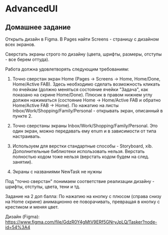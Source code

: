# AdvancedUI

## Домашнее задание

Открыть дизайн в Figma. В Pages найти Screens - страницу с дизайном всех экранов.

Сверстать экраны строго по дизайну (цвета, шрифты, размеры, отступы - все берем оттуда).

Работа должна удовлетворять следующим требованиям:

1. Точно сверстан экран Home (Pages -> Screens -> Home, Home/Done, Home/Active FAB). 
Здесь необходимо сделать возможность кликать по ячейкам (должно меняться состояние ячейки "Задача", как показано на скрине Home/Done).
Плюсик в правом нижнем углу должен нажиматься (состояние Home -> Home/Active FAB и обратно Home/Active FAB -> Home).
По нажатию на листы Inbox/Work/Shopping/Family/Personal - открывать экран, описанный в пункте 2.

2. Точно сверстаны экраны Inbox/Work/Shopping/Family/Personal. 
Это один экран, можно передавать ему enum и в зависимости от типа настраивать.

3. Используем для верстки стандартные способы - Storyboard, xib. 
Дополнительные библиотеки использовать нельзя. Верстать полностью кодом тоже нельзя (верстать кодом будем на след. занятии).

4. Экраны с названиями NewTask не нужны

Под "точно сверстан" понимаем соответствие реализации дизайну - шрифты, отступы, цвета, тени и тд.

Задание на 2 доп балла: По нажатию на кнопку с плюсом (справа снизу на Home скрине) анимационно ее поворачивать, 
превращая в кнопку с крестиком и меняя цвет.

Дизайн (Figma): https://www.figma.com/file/GdzR0Y4gMtV9ERf5GNryJpLQ/Tasker?node-id=54%3A4
